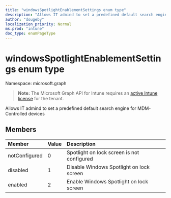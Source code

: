 ```yaml
---
title: "windowsSpotlightEnablementSettings enum type"
description: "Allows IT admind to set a predefined default search engine for MDM-Controlled devices"
author: "dougeby"
localization_priority: Normal
ms.prod: "intune"
doc_type: enumPageType
---
```


# windowsSpotlightEnablementSettings enum type

Namespace: microsoft.graph

> **Note:** The Microsoft Graph API for Intune requires an [active Intune license](https://go.microsoft.com/fwlink/?linkid=839381) for the tenant.

Allows IT admind to set a predefined default search engine for MDM-Controlled devices

## Members
|Member|Value|Description|
|:---|:---|:---|
|notConfigured|0|Spotlight on lock screen is not configured|
|disabled|1|Disable Windows Spotlight on lock screen|
|enabled|2|Enable Windows Spotlight on lock screen|









